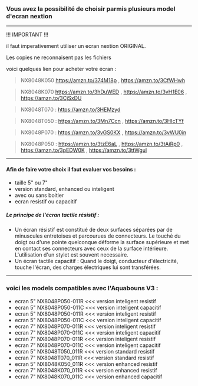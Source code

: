 ### Vous avez la possibilité de choisir parmis plusieurs model d'ecran nextion
-----

!!! IMPORTANT !!! 

il faut imperativement utiliser un ecran nextion ORIGINAL. 

Les copies ne reconnaisent pas les fichiers 

voici quelques lien pour acheter votre écran : 
> NX8048K050
> https://amzn.to/374M18p ,
> https://amzn.to/3CfWHwh

> NX8048K070
> https://amzn.to/3hDuWED , 
> https://amzn.to/3vH1E06 , 
> https://amzn.to/3CjSxDU 

> NX8048T070 : 
> https://amzn.to/3HEMzyd

> NX8048T050 :
> https://amzn.to/3Mn7Ccn , 
> https://amzn.to/3HIcTYf

> NX8048P070 : 
> https://amzn.to/3vGS0KX ,
> https://amzn.to/3vWU0in

> NX8048P050 :
> https://amzn.to/3tzE6aL , 
> https://amzn.to/3tAiRp0 ,
> https://amzn.to/3pEDW0K ,
> https://amzn.to/3ttWgul



  
-----



 #### Afin de faire votre choix il faut evaluer vos besoins :
  - taille 5" ou 7"
  - version standard, enhanced ou inteligent
  - avec ou sans boitier
  - ecran resistif ou capacitif

  
  ##### Le principe de l'écran tactile résistif : 
  
  - Un écran résistif est constitué de deux surfaces séparées par de minuscules entretoises et parcourues de connecteurs.
  Le touché du doigt ou d'une pointe quelconque déforme la surface supérieure et met en contact ses connecteurs avec ceux de la surface intérieure. L'utilisation d'un stylet est souvent necessaire.
  - Un écran tactile capacitif : Quand le doigt, conducteur d'électricité, touche l'écran, des charges électriques lui sont transférées.
-----
  ### voici les models compatibles avec l'Aquabouns V3 :
-  ecran 5" NX8048P050-011R <<< version inteligent resistif
-  ecran 5" NX8048P050-011C <<< version inteligent capacitif
-  ecran 5" NX8048P050-011R <<< version inteligent resistif
-  ecran 5" NX8048P050-011C <<< version inteligent capacitif
- ecran 7" NX8048P070-011R <<< version inteligent resistif
-  ecran 7" NX8048P070-011C <<< version inteligent capacitif
-  ecran 7" NX8048P070-011R <<< version inteligent resistif
-  ecran 7" NX8048P070-011C <<< version inteligent capacitif
-  ecran 5" NX8048T050_011R <<< version standard resistif
 - ecran 7" NX8048T070_011R <<< version standard resistif
- ecran 5" NX8048K050_011R <<< version enhanced resistif
- ecran 7" NX8048K070_011R <<< version enhanced resistif
-  ecran 7" NX8048K070_011C <<< version enhanced capacitif
